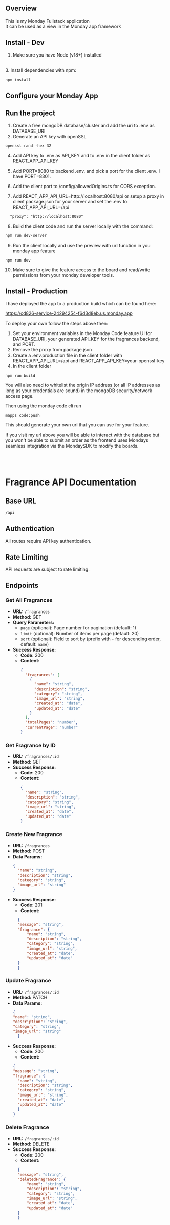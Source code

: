 ## Overview

This is my Monday Fullstack application
<br>It can be used as a view in the Monday app framework


## Install - Dev

1. Make sure you have Node (v18+) installed

<br>
3. Install dependencies with npm:

```bash
npm install
```

## Configure your Monday App

## Run the project

1. Create a free mongoDB database/cluster and add the uri to .env as DATABASE_URI
2. Generate an API key with openSSL
```
openssl rand -hex 32
```
4. Add API key to .env as API_KEY and to .env in the client folder as REACT_APP_API_KEY
6. Add PORT=8080 to backend .env, and pick a port for the client .env. I have PORT=8301.
7. Add the client port to /config/allowedOrigins.ts for CORS exception. 

8. Add REACT_APP_API_URL=http://localhost:8080/api or setup a proxy in client package.json for your server and set the .env to REACT_APP_API_URL=/api
```
  "proxy": "http://localhost:8080"
```
8. Build the client code and run the server locally with the command:

```bash
npm run dev-server
```
9. Run the client locally and use the preview with url function in you monday app feature
```
npm run dev
```
10. Make sure to give the feature access to the board and read/write permissions from your monday developer tools. 

## Install - Production

I have deployed the app to a production build which can be found here:

https://cd826-service-24294254-f6d3d8eb.us.monday.app

To deploy your own follow the steps above then:
1.  Set your environment variables in the Monday Code feature UI for DATABASE_URI, your generated API_KEY for the fragrances backend, and PORT.
2. Remove the proxy from package.json
3. Create a .env.production file in the client folder with REACT_APP_API_URL=/api
and REACT_APP_API_KEY=your-openssl-key
4. In the client folder 

```
npm run build
```


You will also need to whitelist the origin IP address (or all IP addresses as long as your credentials are sound) in the mongoDB security/network access page. 

Then using the monday code cli run 

```
mapps code:push
```

This should generate your own url that you can use for your feature. 

If you visit my url above you will be able to interact with the database but you won't be able to submit an order as the frontend uses Mondays seamless integration via the MondaySDK to modify the boards. 


<br>
<br>

# Fragrance API Documentation

## Base URL
`/api`

## Authentication
All routes require API key authentication.

## Rate Limiting
API requests are subject to rate limiting.

## Endpoints

### Get All Fragrances
- **URL:** `/fragrances`
- **Method:** GET
- **Query Parameters:**
  - `page` (optional): Page number for pagination (default: 1)
  - `limit` (optional): Number of items per page (default: 20)
  - `sort` (optional): Field to sort by (prefix with `-` for descending order, default: `name`)
- **Success Response:**
  - **Code:** 200
  - **Content:** 
    ```json
    {
      "fragrances": [
        {
          "name": "string",
          "description": "string",
          "category": "string",
          "image_url": "string",
          "created_at": "date",
          "updated_at": "date"
        }
      ],
      "totalPages": "number",
      "currentPage": "number"
    }
    ```

### Get Fragrance by ID
- **URL:** `/fragrances/:id`
- **Method:** GET
- **Success Response:**
  - **Code:** 200
  - **Content:** 
    ```json
    {
      "name": "string",
      "description": "string",
      "category": "string",
      "image_url": "string",
      "created_at": "date",
      "updated_at": "date"
    }
    ```

### Create New Fragrance
- **URL:** `/fragrances`
- **Method:** POST
- **Data Params:**
  ```json
  {
    "name": "string",
    "description": "string",
    "category": "string",
    "image_url": "string"
  }


- **Success Response:**
  - **Code:** 201
  - **Content:** 
  ```json
    {
    "message": "string",
    "fragrance": {
        "name": "string",
        "description": "string",
        "category": "string",
        "image_url": "string",
        "created_at": "date",
        "updated_at": "date"
    }
    }

### Update Fragrance
- **URL:** `/fragrances/:id`
- **Method:** PATCH
- **Data Params:**
  ```json
  {
  "name": "string",
  "description": "string",
  "category": "string",
  "image_url": "string"
    }

- **Success Response:**
  - **Code:** 200
  - **Content:** 
  ```json
  {
  "message": "string",
  "fragrance": {
    "name": "string",
    "description": "string",
    "category": "string",
    "image_url": "string",
    "created_at": "date",
    "updated_at": "date"
    }
  }

### Delete Fragrance
- **URL:** `/fragrances/:id`
- **Method:** DELETE
- **Success Response:**
  - **Code:** 200
  - **Content:** 
  ```json
    {
    "message": "string",
    "deletedFragrance": {
        "name": "string",
        "description": "string",
        "category": "string",
        "image_url": "string",
        "created_at": "date",
        "updated_at": "date"
    }
    }